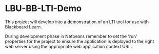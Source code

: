# LBU-BB-LTI-Demo

This project will develop into a demonstration of an LTI tool for use with Blackboard Learn.

During development phase in Netbeans remember to set the 'run' properties for the project to ensure the application
is deployed to the right web server using the appropriate web application context URL.
